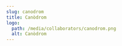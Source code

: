 ```yaml
---
slug: canodrom
title: Canòdrom
logo:
  path: /media/collaborators/canodrom.png
  alt: Canòdrom
---
```

